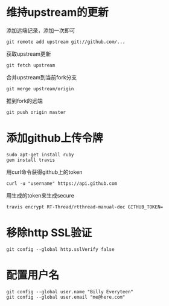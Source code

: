 # 维持upstream的更新

添加远端记录，添加一次即可

    git remote add upstream git://github.com/...

获取upstream更新

    git fetch upstream

合并upstream到当前fork分支

    git merge upstream/origin

推到fork的远端

    git push origin master

# 添加github上传令牌 #

    sudo apt-get install ruby
    gem install travis

用curl命令获得github上的token

    curl -u "username" https://api.github.com

用生成的token来生成secure

    travis encrypt RT-Thread/rtthread-manual-doc GITHUB_TOKEN=

# 移除http SSL验证 #

    git config --global http.sslVerify false
    
# 配置用户名 #

    git config --global user.name "Billy Everyteen"
    git config --global user.email "me@here.com"
